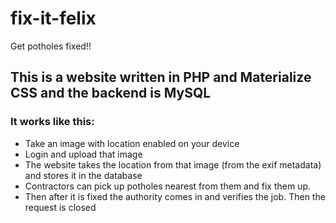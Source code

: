 # fix-it-felix
Get potholes fixed!!

## This is a website written in PHP and Materialize CSS and the backend is MySQL

### It works like this: 
* Take an image with location enabled on your device 
* Login and upload that image
* The website takes the location from that image (from the exif metadata) and stores it in the database 
* Contractors can pick up potholes nearest from them and fix them up. 
* Then after it is fixed the authority comes in and verifies the job. Then the request is closed 


